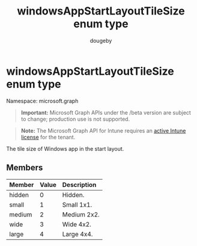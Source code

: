 ﻿---
title: "windowsAppStartLayoutTileSize enum type"
description: "The tile size of Windows app in the start layout."
author: "dougeby"
localization_priority: Normal
ms.prod: "intune"
doc_type: enumPageType
---

# windowsAppStartLayoutTileSize enum type

Namespace: microsoft.graph

> **Important:** Microsoft Graph APIs under the /beta version are subject to change; production use is not supported.

> **Note:** The Microsoft Graph API for Intune requires an [active Intune license](https://go.microsoft.com/fwlink/?linkid=839381) for the tenant.

The tile size of Windows app in the start layout.

## Members

| Member | Value | Description |
| :----- | :---- | :---------- |
| hidden | 0     | Hidden.     |
| small  | 1     | Small 1x1.  |
| medium | 2     | Medium 2x2. |
| wide   | 3     | Wide 4x2.   |
| large  | 4     | Large 4x4.  |
